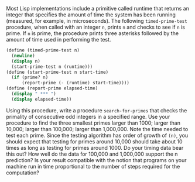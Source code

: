 Most Lisp implementations include a primitive called runtime that returns an integer that specifies the amount of time the system has been running (measured, for example, in microseconds). The following `timed-prime-test` procedure, when called with an integer `n`, prints `n` and checks to see if `n` is prime. If `n` is prime, the procedure prints three asterisks followed by the amount of time used in performing the test.

```scheme
(define (timed-prime-test n)
  (newline)
  (display n)
  (start-prime-test n (runtime)))
(define (start-prime-test n start-time)
  (if (prime? n)
      (report-prime (- (runtime) start-time))))
(define (report-prime elapsed-time)
  (display " *** ")
  (display elapsed-time))
  ```

Using this procedure, write a procedure `search-for-primes` that checks the primality of consecutive odd integers in a specified range. Use your procedure to find the three smallest primes larger than 1000; larger than 10,000; larger than 100,000; larger than 1,000,000. Note the time needed to test each prime. Since the testing algorithm has order of growth of `(n)`, you should expect that testing for primes around 10,000 should take about 10 times as long as testing for primes around 1000. Do your timing data bear this out? How well do the data for 100,000 and 1,000,000 support the n prediction? Is your result compatible with the notion that programs on your machine run in time proportional to the number of steps required for the computation?
